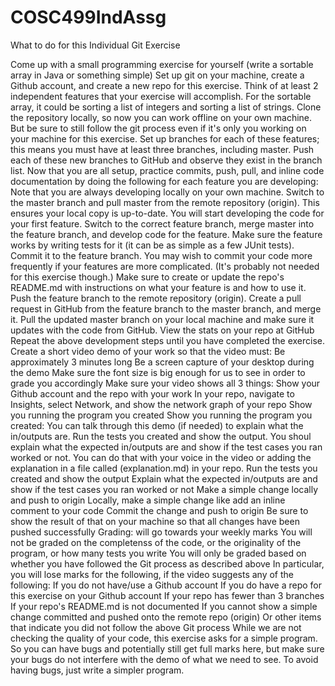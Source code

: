 # COSC499IndAssg

What to do for this Individual Git Exercise

Come up with a small programming exercise for yourself (write a sortable array in Java or something simple)
Set up git on your machine, create a Github account, and create a new repo for this exercise.
Think of at least 2 independent features that your exercise will accomplish. For the sortable array, it could be sorting a list of integers and sorting a list of strings.
Clone the repository locally, so now you can work offline on your own machine. But be sure to still follow the git process even if it's only you working on your machine for this exercise.
Set up branches for each of these features; this means you must have at least three branches, including master.
Push each of these new branches to GitHub and observe they exist in the branch list.
Now that you are all setup, practice commits, push, pull, and inline code documentation by doing the following for each feature you are developing:
Note that you are always developing locally on your own machine.
Switch to the master branch and pull master from the remote repository (origin). This ensures your local copy is up-to-date.
You will start developing the code for your first feature. Switch to the correct feature branch, merge master into the feature branch, and develop code for the feature. Make sure the feature works by writing tests for it (it can be as simple as a few JUnit tests). Commit it to the feature branch.
You may wish to commit your code more frequently if your features are more complicated. (It's probably not needed for this exercise though.)
Make sure to create or update the repo's README.md with instructions on what your feature is and how to use it.
Push the feature branch to the remote repository (origin).
Create a pull request in GitHub from the feature branch to the master branch, and merge it.
Pull the updated master branch on your local machine and make sure it updates with the code from GitHub.
View the stats on your repo at GitHub
Repeat the above development steps until you have completed the exercise.
Create a short video demo of your work so that the video must:
Be approximately 3 minutes long
Be a screen capture of your desktop during the demo
Make sure the font size is big enough for us to see in order to grade you accordingly
Make sure your video shows all 3 things:
Show your Github account and the repo with your work
In your repo, navigate to Insights, select Network, and show the network graph of your repo
Show you running the program you created
Show you running the program you created: You can talk through this demo (if needed) to explain what the in/outputs are. Run the tests you created and show the output. You shoul explain what the expected in/outputs are and show if the test cases you ran worked or not. You can do that with your voice in the video or adding the explanation in a file called (explanation.md) in your repo.
Run the tests you created and show the output
Explain what the expected in/outputs are and show if the test cases you ran worked or not
Make a simple change locally and push to origin
Locally, make a simple change like add an inline comment to your code
Commit the change and push to origin
Be sure to show the result of that on your machine so that all changes have been pushed successfully
Grading: will go towards your weekly marks
You will not be graded on the completenss of the code, or the originality of the program, or how many tests you write
You will only be graded based on whether you have followed the Git process as described above
In particular, you will lose marks for the following, if the video suggests any of the following:
If you do not have/use a Github account
If you do have a repo for this exercise on your Github account
If your repo has fewer than 3 branches
If your repo's README.md is not documented
If you cannot show a simple change committed and pushed onto the remote repo (origin)
Or other items that indicate you did not follow the above Git process
While we are not checking the quality of your code, this exercise asks for a simple program. So you can have bugs and potentially still get full marks here, but make sure your bugs do not interfere with the demo of what we need to see. To avoid having bugs, just write a simpler program.